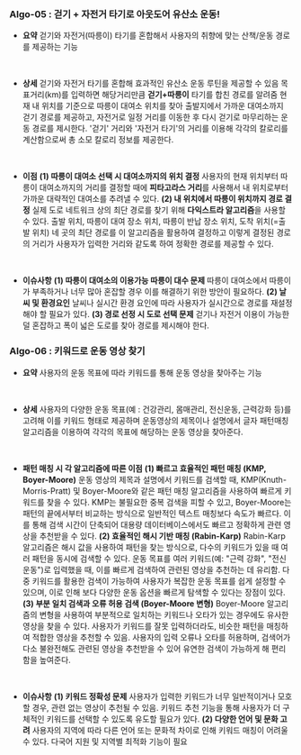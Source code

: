 ### Algo-05 : 걷기 + 자전거 타기로 아웃도어 유산소 운동!
- **요약**
걷기와 자전거(따릉이) 타기를 혼합해서 사용자의 취향에 맞는 산책/운동 경로를 제공하는 기능
<br>

- **상세**
걷기와 자전거 타기를 혼합해 효과적인 유산소 운동 루틴을 제공할 수 있음
목표거리(km)를 입력하면 해당거리만큼 **걷기+따릉이** 타기를 합친 경로를 알려줌
현재 내 위치를 기준으로 따릉이 대여소 위치를 찾아 출발지에서 가까운 대여소까지 걷기 경로를 제공하고, 자전거로 일정 거리를 이동한 후 다시 걷기로 마무리하는 운동 경로를 제시한다.
'걷기' 거리와 '자전거 타기'의 거리를 이용해 각각의 칼로리를 계산함으로써 총 소모 칼로리 정보를 제공한다.
<br>

- **이점**
**(1) 따릉이 대여소 선택 시 대여소까지의 위치 결정**
사용자의 현재 위치부터 따릉이 대여소까지의 거리를 결정할 때에 **피타고라스 거리**를 사용해서 내 위치로부터 가까운 대략적인 대여소를 추려낼 수 있다.
**(2) 내 위치에서 따릉이 위치까지 경로 결정** 
실제 도로 네트워크 상의 최단 경로를 찾기 위해 **다익스트라 알고리즘**을 사용할 수 있다.
출발 위치, 따릉이 대여 장소 위치, 따릉이 반납 장소 위치, 도착 위치(=출발 위치) 네 곳의 최단 경로를 이 알고리즘을 활용하여 결정하고 이렇게 결정된 경로의 거리가 사용자가 입력한 거리와 같도록 하여 정확한 경로를 제공할 수 있다.

<br>

- **이슈사항**
**(1) 따릉이 대여소의 이용가능 따릉이 대수 문제**
따릉이 대여소에서 따릉이가 부족하거나 너무 많아 혼잡할 경우 이를 해결하기 위한 방안이 필요하다.
**(2) 날씨 및 환경요인**
날씨나 실시간 환경 요인에 따라 사용자가 실시간으로 경로를 재설정해야 할 필요가 있다.
**(3) 경로 선정 시 도로 선택 문제**
걷기나 자전거 이용이 가능한 덜 혼잡하고 폭이 넓은 도로를 찾아 경로를 제시해야 한다.


### Algo-06 : 키워드로 운동 영상 찾기
- **요약**
사용자의 운동 목표에 따라 키워드를 통해 운동 영상을 찾아주는 기능
<br>

- **상세**
사용자의 다양한 운동 목표(예 : 건강관리, 몸매관리, 전신운동, 근력강화 등)를 고려해 이를 키워드 형태로 제공하며 운동영상의 제목이나 설명에서 글자 패턴매칭 알고리즘을 이용하여 각각의 목표에 해당하는 운동 영상을 찾아준다.
<br>

- **패턴 매칭 시 각 알고리즘에 따른 이점**
**(1) 빠르고 효율적인 패턴 매칭 (KMP, Boyer-Moore)**
운동 영상의 제목과 설명에서 키워드를 검색할 때, KMP(Knuth-Morris-Pratt) 및 Boyer-Moore와 같은 패턴 매칭 알고리즘을 사용하여 빠르게 키워드를 찾을 수 있다. KMP는 불필요한 중복 검색을 피할 수 있고, Boyer-Moore는 패턴의 끝에서부터 비교하는 방식으로 일반적인 텍스트 매칭보다 속도가 빠르다. 이를 통해 검색 시간이 단축되어 대용량 데이터베이스에서도 빠르고 정확하게 관련 영상을 추천받을 수 있다. 
**(2) 효율적인 해시 기반 매칭 (Rabin-Karp)** 
Rabin-Karp 알고리즘은 해시 값을 사용하여 패턴을 찾는 방식으로, 다수의 키워드가 있을 때 여러 패턴을 동시에 검색할 수 있다. 운동 목표를 여러 키워드(예: "근력 강화", "전신 운동")로 입력했을 때, 이를 빠르게 검색하여 관련된 영상을 추천하는 데 유리함.
다중 키워드를 활용한 검색이 가능하여 사용자가 복잡한 운동 목표를 쉽게 설정할 수 있으며, 이로 인해 보다 다양한 운동 옵션을 빠르게 탐색할 수 있다는 장점이 있다.
**(3) 부분 일치 검색과 오류 허용 검색 (Boyer-Moore 변형)**
Boyer-Moore 알고리즘의 변형을 사용하여 부분적으로 일치하는 키워드나 오타가 있는 경우에도 유사한 영상을 찾을 수 있다. 사용자가 키워드를 잘못 입력하더라도, 비슷한 패턴을 매칭하여 적합한 영상을 추천할 수 있음.
사용자의 입력 오류나 오타를 허용하며, 검색어가 다소 불완전해도 관련된 영상을 추천받을 수 있어 유연한 검색이 가능하게 해 편리함을 높여준다.
<br>

- **이슈사항**
**(1) 키워드 정확성 문제**
사용자가 입력한 키워드가 너무 일반적이거나 모호할 경우, 관련 없는 영상이 추천될 수 있음. 키워드 추천 기능을 통해 사용자가 더 구체적인 키워드를 선택할 수 있도록 유도할 필요가 있다.
**(2) 다양한 언어 및 문화 고려**
사용자의 지역에 따라 다른 언어 또는 문화적 차이로 인해 키워드 매칭이 어려울 수 있다. 다국어 지원 및 지역별 최적화 기능이 필요



